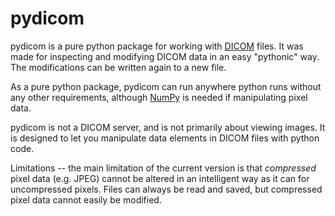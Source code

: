 pydicom
=======

pydicom is a pure python package for working with [DICOM](http://medical.nema.org/) files. 
It was made for inspecting and modifying DICOM data in an easy "pythonic" way.
The modifications can be written again to a new file.  

As a pure python package, pydicom can run anywhere python runs without any other requirements, 
although [NumPy](http://www.numpy.org) is needed if manipulating pixel data.

pydicom is not a DICOM server, and is not primarily about viewing images. It is designed to let you 
manipulate data elements in DICOM files with python code.

Limitations -- the main limitation of the current version is that _compressed_ pixel data (e.g. JPEG) 
cannot be altered in an intelligent way as it can for uncompressed pixels. 
Files can always be read and saved, but compressed pixel data cannot easily be modified.

